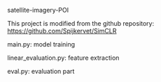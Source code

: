 satellite-imagery-POI

This project is modified from the github repository:
https://github.com/Spijkervet/SimCLR

main.py:  model training

linear_evaluation.py: feature extraction

eval.py: evaluation part
